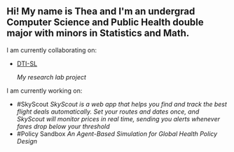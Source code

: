 ## Hi! My name is Thea and I'm an undergrad Computer Science and Public Health double major with minors in Statistics and Math.

I am currently collaborating on:
 - [DTI-SL](https://github.com/Emdee-S/DTI-SL)
   
   *My research lab project*
   
I am currently working on:
 - #SkyScout
   *SkyScout is a web app that helps you find and track the best flight deals automatically. Set your routes and dates once, and SkyScout will monitor prices in real time, sending you alerts whenever fares drop below your threshold*
 - #Policy Sandbox
   *An Agent-Based Simulation for Global Health Policy Design*

<!--
**theaenache/theaenache** is a ✨ _special_ ✨ repository because its `README.md` (this file) appears on your GitHub profile.

Here are some ideas to get you started:

- 🔭 I’m currently working on ...
- 🌱 I’m currently learning ...
- 👯 I’m looking to collaborate on ...
- 🤔 I’m looking for help with ...
- 💬 Ask me about ...
- 📫 How to reach me: ...
- 😄 Pronouns: ...
- ⚡ Fun fact: ...
-->
